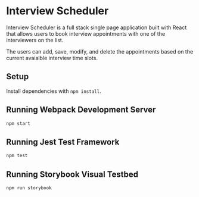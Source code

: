 # Interview Scheduler

Interview Scheduler is a full stack single page application built with React that allows users to book interview appointments with one of the interviewers on the list.

The users can add, save, modify, and delete the appointments based on the current avaialble interview time slots.

## Setup

Install dependencies with `npm install`.

## Running Webpack Development Server

```sh
npm start
```

## Running Jest Test Framework

```sh
npm test
```

## Running Storybook Visual Testbed

```sh
npm run storybook
```
